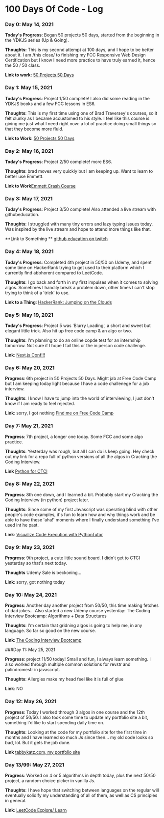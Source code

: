 # 100 Days Of Code - Log

### Day 0: May 14, 2021

**Today's Progress**: Began 50 projects 50 days, started from the beginning in the YDKJS series (Up & Going).

**Thoughts:** This is my second attempt at 100 days, and I hope to be better about it. 
I am /this close/ to finishing my FCC Responsive Web Design Certification but I
know I need more practice to have truly earned it, hence the 50 / 50 class. 

**Link to work:** [50 Projects 50 Days](https://www.udemy.com/course/50-projects-50-days/)

### Day 1: May 15, 2021

**Today's Progress**: Project 1/50 complete! I also did some reading in the
YDKJS books and a few FCC lessons in ES6.

**Thoughts**: This is my first time using one of Brad Traversey's courses, so
it felt clunky as I became accustomed to his style. I feel like this course is
giving me just what I need right now: a lot of practice doing small things so
that they become more fluid.

**Link to Work**: [50 Projects 50 Days](https://www.udemy.com/course/50-projects-50-days)

### Day 2: May 16, 2021

**Today's Progress**: Project 2/50 complete! more ES6.

**Thoughts**: brad moves very quickly but I am keeping up. Want to learn to
better use Emmett.

**Link to Work**[Emmett Crash Course](https://youtu.be/5BIAdWNcr8Y)


### Day 3: May 17, 2021

**Today's Progress**: Project 3/50 complete! Also attended a live stream with githubeducation.

**Thoughts**: I struggled with many tiny errors and lazy typing issues today.
Was inspired by the live stream and hope to attend more things like that. 

**Link to Something ** [github education on twitch](https://www.twitch.tv/githubeducation)


### Day 4: May 18, 2021

**Today's Progress**: Completed 4th project in 50/50 on Udemy, and spent some
time on HackerRank trying to get used to their platform which I currently find abbhorent compared to LeetCode.

**Thoughts**: I go back and forth in my first impulses when it comes to solving algos. Sometimes I handily break a problem down, other times I can't stop trying to think of a 'trick' to use.

**Link to a Thing**: [HackerRank: Jumping on the
Clouds](https://www.hackerrank.com/challenges/jumping-on-the-clouds)


### Day 5: May 19, 2021

**Today's Progress**: Project 5 was 'Blurry Loading', a short and sweet but
elegant little trick. Also hit up free code camp & an algo or two.

**Thoughts**: I'm planning to do an online copde test for an internship
tomorrow. Not sure if I hope I fail this or the in person code challenge. 

**Link**: [Next.js Conf!!!](https://nextjs.org/conf/tickets/jun21/tabbykatz)


### Day 6: May 20, 2021

**Progress**: 6th project in 50 Projects 50 Days. Might jab at Free Code Camp
but I am keeping today light because I have a code challenege for a job
interview.

**Thoughts**: I know I have to jump into the world of interviewing, I just
don't know if I am ready to feel rejected. 

**Link**: sorry, I got nothing
[Find me on Free Code Camp](https://www.freecodecamp.org/tabbykatz)

### Day 7: May 21, 2021

**Progress**: 7th project, a longer one today. Some FCC and some algo practice. 

**Thoughts**: Yesterday was rough, but all I can do is keep going. Hey check
out my link for a repo full of python versions of all the algos in Cracking the
Coding Interview.

**Link** [Python for
CTCI](https://github.com/careercup/CtCI-6th-Edition-Python)


### Day 8: May 22, 2021

**Progress**: 8th one down, and I learned a bit. Probably start my Cracking the
Coding Interview (in python) project later.

**Thoughts**: Since some of my first Javascript was operating blind with other
people's code examples, it's fun to learn how and why things work and be able
to have these 'aha!' moments where I finally understand something I've used int he
past.

**Link**: [Visualize Code Execution with PythonTutor](http://pythontutor.com/)

### Day 9: May 23, 2021

**Progress**: 9th project, a cute little sound board. I didn't get to CTCI
yesterday so that's next today.

**Thoughts** Udemy Sale is beckoning...

**Link**: sorry, got nothing today

### Day 10: May 24, 2021

**Progress**: Another day another project from 50/50, this time making fetches
of dad jokes... Also started a new Udemy course yesterday: The Coding Interview Bootcamp: Algorithms + Data Structures 

**Thoughts**: I'm certain that gridning algos is going to help me, in any
language. So far so good on the new course. 

**Link**: [The Coding Interview
Bootcamp](https://www.udemy.com/course/coding-interview-bootcamp-algorithms-and-data-structure/)

###Day 11: May 25, 2021

**Progress**: project 11/50 today! Small and fun, I always learn something. I
also worked through multiple common solutions for revstr and palindromestr in
javascript. 

**Thoughts**: Allergies make my head feel like it is full of glue

**Link**: NO

### Day 12: May 26, 2021

**Progress**: Today I worked through 3 algos in one course and the 12th
project of 50/50. I also took some time to update my portfolio site a bit,
		something I'd like to start spending daily time on. 

**Thoughts**: Looking at the code for my portfolio site for the first time in
months and I have learned so much Js since then... my old code looks so bad, lol.
But it gets the job done. 

**Link** [tabbykatz.com, my portfolio site](https://www.tabbykatz.com/)

### Day 13/99: May 27, 2021

**Progress**: Worked on 4 or 5 algorithms in depth today, plus the next 50/50
project, a random choice picker in vanilla Js.

**Thoughts**: I have hope that switching between languages on the regular will
eventually solidify my understanding of all of them, as well as CS principles in
general.

**Link**: [LeetCode Explore/ Learn](https://leetcode.com/explore/learn/)
